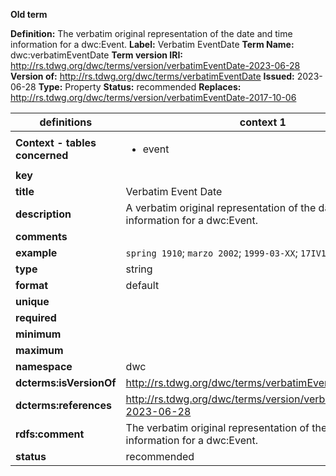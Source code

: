 **Old term**

**Definition:** The verbatim original representation of the date and time information for a dwc:Event.
**Label:** Verbatim EventDate
**Term Name:** dwc:verbatimEventDate
**Term version IRI:** http://rs.tdwg.org/dwc/terms/version/verbatimEventDate-2023-06-28
**Version of:** http://rs.tdwg.org/dwc/terms/verbatimEventDate
**Issued:** 2023-06-28
**Type:** Property
**Status:** recommended
**Replaces:** http://rs.tdwg.org/dwc/terms/version/verbatimEventDate-2017-10-06


| definitions | context 1 |
|-|-|
| **Context - tables concerned** | <ul><li>event</li></ul> |
| **key** |  |
| **title** | Verbatim Event Date |
| **description** | A verbatim original representation of the date and time information for a dwc:Event. |
| **comments** |  |
| **example** | `spring 1910`; `marzo 2002`; `1999-03-XX`; `17IV1934` |
| **type** | string |
| **format** | default |
| **unique** |  |
| **required** |  |
| **minimum** |  |
| **maximum** |  |
| **namespace** | dwc |
| **dcterms:isVersionOf** | http://rs.tdwg.org/dwc/terms/verbatimEventDate |
| **dcterms:references** | http://rs.tdwg.org/dwc/terms/version/verbatimEventDate-2023-06-28 |
| **rdfs:comment** | The verbatim original representation of the date and time information for a dwc:Event. |
| **status** | recommended |
